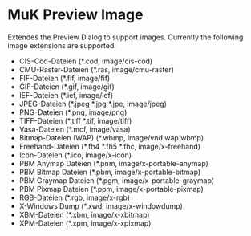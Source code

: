# MuK Preview Image

Extendes the Preview Dialog to support images. Currently the following image extensions are supported:

* CIS-Cod-Dateien (*.cod, image/cis-cod)
* CMU-Raster-Dateien (*.ras, image/cmu-raster)
* FIF-Dateien (*.fif, image/fif)
* GIF-Dateien (*.gif, image/gif)
* IEF-Dateien (*.ief, image/ief)
* JPEG-Dateien (*.jpeg *.jpg *.jpe, image/jpeg)
* PNG-Dateien (*.png, image/png)
* TIFF-Dateien (*.tiff *.tif, image/tiff)
* Vasa-Dateien (*.mcf, image/vasa)
* Bitmap-Dateien (WAP) (*.wbmp, image/vnd.wap.wbmp)
* Freehand-Dateien (*.fh4 *.fh5 *.fhc, image/x-freehand)
* Icon-Dateien (*.ico, image/x-icon)
* PBM Anymap Dateien (*.pnm, image/x-portable-anymap)
* PBM Bitmap Dateien (*.pbm, image/x-portable-bitmap)
* PBM Graymap Dateien (*.pgm, image/x-portable-graymap)
* PBM Pixmap Dateien (*.ppm, image/x-portable-pixmap)
* RGB-Dateien (*.rgb, image/x-rgb)
* X-Windows Dump (*.xwd, image/x-windowdump)
* XBM-Dateien (*.xbm, image/x-xbitmap)
* XPM-Dateien (*.xpm, image/x-xpixmap)